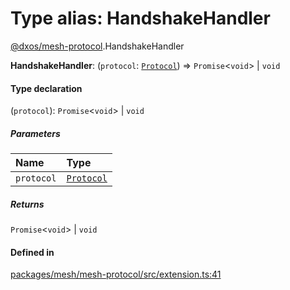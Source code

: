 # Type alias: HandshakeHandler

[@dxos/mesh-protocol](../modules/dxos_mesh_protocol.md).HandshakeHandler

 **HandshakeHandler**: (`protocol`: [`Protocol`](../classes/dxos_mesh_protocol.Protocol.md)) => `Promise`<`void`\> \| `void`

#### Type declaration

(`protocol`): `Promise`<`void`\> \| `void`

##### Parameters

| Name | Type |
| :------ | :------ |
| `protocol` | [`Protocol`](../classes/dxos_mesh_protocol.Protocol.md) |

##### Returns

`Promise`<`void`\> \| `void`

#### Defined in

[packages/mesh/mesh-protocol/src/extension.ts:41](https://github.com/dxos/dxos/blob/db8188dae/packages/mesh/mesh-protocol/src/extension.ts#L41)
